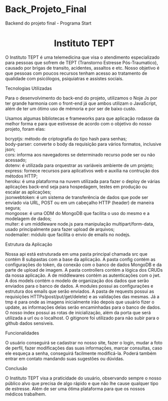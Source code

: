 # Back_Projeto_Final
Backend do projeto final - Programa Start

<h1 align="center"> Instituto TEPT </h1>


O Instituto TEPT é uma telemedicina que visa o atendimento especializado para pessoas que sofrem de TEPT (Transtorno Estresse Pós-Traumatico), causado por brigas de transito, acidentes, assaltos e etc. Nosso 
objetivo é que pessoas com poucos recursos tenham acesso ao tratamento de qualidade com psicólogos, psiquiatras
e assistes sociais. 


Tecnologias Utilizadas

Para o desenvolvimento do back-end do projeto, utilizamos o Noje Js por ter grande harmonia com o front-end já que ambos utilizam o JavaScript, além de ter um ótimo uso de mémoria e por ser de baixo custo.

Usamos algumas bibliotecas e frameworks para que aplicação rodasse da melhor forma e para que estivesse de acordo com o objetivo do nosso projeto, foram elas: 

bcryptjs: método de criptografia do tipo hash para senhas; <br>
body-parser: converte o body da requisição para vários formatos, inclusive json; <br>
cors: informa aos navegadores se determinado recurso pode ser ou não acessado;<br>
dotenv: é utilizada para orquestrar as variáveis ambiente de um projeto;<br>
express: fornece recursos para aplicativos web e auxilia na contrução dos métodos HTTP;<br>
heroku: é uma plataforma na nuvem utilizada para fazer o deploy de várias aplicações back-end seja para hospedagem, testes em produção ou escalar as aplicações; <br>
jsonwebtoken: é um sistema de transferência de dados que pode ser enviado via URL, POST ou em um cabeçalho HTTP (header) de maneira segura; <br>
mongoose: é uma ODM do MongoDB que facilita o uso do mesmo e a modelagem de dados; <br>
multer: é um middleware node.js para manipulação multipart/form-data, usado principalmente para fazer upload de arquivos; <br>
nodemailer: módulo que facilita o envio de emails no nodejs. 

Estrutura da Aplicação 

Nossa api está estruturada em uma pasta principal chamada src que contém 8 subpastas com a base da aplicação. A pasta config contém as configurações do token, da conexão com o banco de dados MongoDB e da parte de upload de imagem. A pasta controllers contém a lógica dos CRUDs da nossa aplicação. A de middlewares contém as autenticações com o jwt. A dos models contém o modelo de organização dos dados que serão enviados para o banco de dados. A modules possui as configurações e estrutura dos emails que serão enviados. A pasta de requests possui as requisições HTTPs(post/put/get/delete) e as validações das mesmas. Já a tmp é para onde as imagens inicialmente irão depois que usuário fizer o update, as informações delas serão encaminhadas para o banco de dados. O nosso index possui as rotas de inicialização, além da porta que será utilizada a url ou o localhost. O gitignore foi utilizado para não subir para o github dados sensiveis. 

Funcionalidades

O usuário conseguirá se cadastrar no nosso site, fazer o login, mudar a foto de perfil, fazer modificações das suas informações, marcar consultas, caso ele esqueça a senha, conseguirá facilmente modificá-la. Poderá também entrar em contato mandando suas sugestões ou dúvidas.


Conclusão

 O Instituto TEPT visa a praticidade do usuário, observando sempre o nosso público alvo que precisa de algo rápido e que não lhe cause qualquer tipo de estresse. Além de ser uma ótima plataforma para que os nossos médicos trabalhem. 
